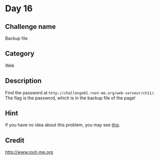 # Day 16

## Challenge name
Backup file

## Category
Web

## Description
Find the password at `http://challenge01.root-me.org/web-serveur/ch11/`.
The flag is the password, which is in the backup file of the page!

## Hint
If you have no idea about this problem, you may see [this](./HINT.md).

## Credit
http://www.root-me.org

